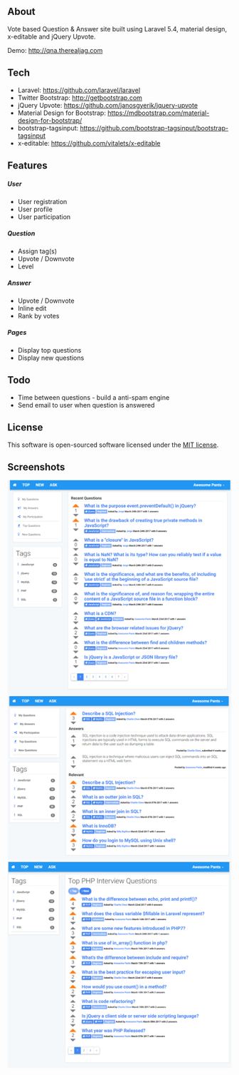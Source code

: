 ## About
Vote based Question & Answer site built using Laravel 5.4, material design, x-editable and jQuery Upvote.

Demo: http://qna.therealjag.com

## Tech
* Laravel: https://github.com/laravel/laravel
* Twitter Bootstrap: http://getbootstrap.com
* jQuery Upvote: https://github.com/janosgyerik/jquery-upvote
* Material Design for Bootstrap: https://mdbootstrap.com/material-design-for-bootstrap/
* bootstrap-tagsinput: https://github.com/bootstrap-tagsinput/bootstrap-tagsinput
* x-editable: https://github.com/vitalets/x-editable

## Features

##### User
* User registration
* User profile
* User participation

##### Question
* Assign tag(s)
* Upvote / Downvote
* Level

##### Answer
* Upvote / Downvote
* Inline edit 
* Rank by votes

##### Pages
* Display top questions
* Display new questions

## Todo
* Time between questions - build a anti-spam engine
* Send email to user when question is answered

## License
This software is open-sourced software licensed under the [MIT license](http://opensource.org/licenses/MIT).

## Screenshots
![Alt text](/public/images/screenshots/ScreenShot1.png?raw=true "Screanshot")
![Alt text](/public/images/screenshots/ScreenShot2.png?raw=true "Screanshot")
![Alt text](/public/images/screenshots/ScreenShot3.png?raw=true "Screanshot")